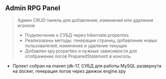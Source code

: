 ## Admin RPG Panel

>Админ CRUD панель для добавления, изменения или удаления игроков
> * Подключение к СУБД через hibernate.properties
> * Реализованы методы: генерации страниц, добавление новых пользователей, изменение и удаление текущих
> * Добавлен spy.properties и нужные зависимости для отображение логов PreparedStatement в консоль.
* Проект собран на maven jdk-17, СУБД для работы MySQL развернута на docker, генерация логов через движок engine.spy